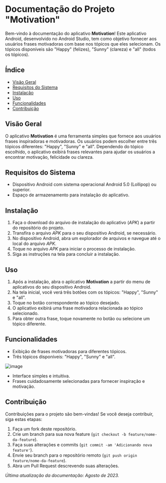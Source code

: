 # Documentação do Projeto "Motivation"

Bem-vindo à documentação do aplicativo **Motivation**! Este aplicativo Android, desenvolvido no Android Studio, tem como objetivo fornecer aos usuários frases motivadoras com base nos tópicos que eles selecionam. Os tópicos disponíveis são "Happy" (felizes), "Sunny" (clareza) e "all" (todos os tópicos).

## Índice

- [Visão Geral](#visão-geral)
- [Requisitos do Sistema](#requisitos-do-sistema)
- [Instalação](#instalação)
- [Uso](#uso)
- [Funcionalidades](#funcionalidades)
- [Contribuição](#contribuição)

## Visão Geral

O aplicativo **Motivation** é uma ferramenta simples que fornece aos usuários frases inspiradoras e motivadoras. Os usuários podem escolher entre três tópicos diferentes: "Happy", "Sunny" e "all". Dependendo do tópico escolhido, o aplicativo exibirá frases relevantes para ajudar os usuários a encontrar motivação, felicidade ou clareza.

## Requisitos do Sistema

- Dispositivo Android com sistema operacional Android 5.0 (Lollipop) ou superior.
- Espaço de armazenamento para instalação do aplicativo.

## Instalação

1. Faça o download do arquivo de instalação do aplicativo (*APK*) a partir do repositório do projeto.
2. Transfira o arquivo *APK* para o seu dispositivo Android, se necessário.
3. No dispositivo Android, abra um explorador de arquivos e navegue até o local do arquivo *APK*.
4. Toque no arquivo *APK* para iniciar o processo de instalação.
5. Siga as instruções na tela para concluir a instalação.

## Uso

1. Após a instalação, abra o aplicativo **Motivation** a partir do menu de aplicativos do seu dispositivo Android.
2. Na tela inicial, você verá três botões com os tópicos: "Happy", "Sunny" e "all".
3. Toque no botão correspondente ao tópico desejado.
4. O aplicativo exibirá uma frase motivadora relacionada ao tópico selecionado.
5. Para obter outra frase, toque novamente no botão ou selecione um tópico diferente.

## Funcionalidades

- Exibição de frases motivadoras para diferentes tópicos.
- Três tópicos disponíveis: "Happy", "Sunny" e "all".
 
![image](https://github.com/Gus027/appMotivation/assets/102599068/6702bc72-428f-4bde-920b-7d5a2481402d)

- Interface simples e intuitiva.
- Frases cuidadosamente selecionadas para fornecer inspiração e motivação.


## Contribuição

Contribuições para o projeto são bem-vindas! Se você deseja contribuir, siga estas etapas:

1. Faça um fork deste repositório.
2. Crie um branch para sua nova feature (`git checkout -b feature/nome-da-feature`).
3. Faça suas alterações e commits (`git commit -am 'Adicionando nova feature'`).
4. Envie seu branch para o repositório remoto (`git push origin feature/nome-da-feature`).
5. Abra um Pull Request descrevendo suas alterações.



*Última atualização da documentação: Agosto de 2023.*

